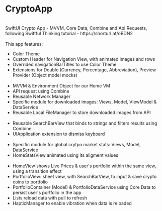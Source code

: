# CryptoApp
<br/>
SwiftUI Crypto App - MVVM, Core Data, Combine and Api Requests, following Swiftful Thinking tutorial - https://shorturl.at/oBDN2
<br/>
<br/>
This app features: 
<ul>
<li>Color Theme</li>
<li>Custom Header for Navigation View, with animated images and rows</li>
<li>Overrided navigationBarTitles to use Color Theme</li>
<li>Extensions for Double (Currency, Percentage, Abbreviation), Preview Provider (Object model mocks)</li>
<br/>
<li>MVVM & Environment Object for our Home VM</li>
<li>API request using Combine</li>
<li>Reusable Network Manager</li>
<li>Specific module for downloaded images: Views, Model, ViewModel & DataService</li>
<li>Reusable Local FileManager to store downloaded images from API</li>
<br/>
<li>Reusable SearchBarView that binds to strings and filters results using Combine</li>
<li>UIApplication extension to dismiss keyboard</li>
<br/>
<li>Specific module for global crytpo market stats: Views, Model, DataService</li>
<li>HomeStatsView animated using its aligment values</li>
<br/>
<li>HomeView shows Live Prices & user's portfolio within the same view, using a transition effect</li>
<li>PortfolioView: sheet view, with SearchBarView, to input & save crypto coins to portfolio</li>
<li>PortfolioContainer (Model) & PortfolioDataService using Core Data to persist user's portfolio in the app</li>
<li>Lists reload data with pull to refresh</li>
<li>HapticManager to enable vibration when data is reloaded</li>
